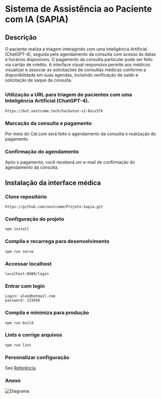 # Sistema de Assistência ao Paciente com IA (SAPIA)

## Descrição

O paciente realiza a triagem interagindo com uma Inteligência Artificial (ChatGPT-4), seguida pelo agendamento da consulta com acesso às datas e horários disponíveis. O pagamento da consulta particular pode ser feito via cartão de crédito. A interface visual responsiva permite aos médicos visualizar e associar as solicitações de consultas médicas conforme a disponibilidade em suas agendas, incluindo verificação de saldo e solicitação de saque da consulta.

##

### Utilização a URL para triagem de pacientes com uma Inteligência Artificial (ChatGPT-4).
```
https://bot.nextcomm.tech/hackaton-v2-0oix57k 
```

### Marcação da consulta e pagamento

Por meio do Cal.com será feito o agendamento da consulta e realização do pagamento.

### Confirmação do agendamento

Após o pagamento, você receberá um e-mail de confirmação do agendamento da consulta.

##

## Instalação da interface médica

### Clone repositório
```
https://github.com/nextcomm/Projeto-Sapia.git
```

### Configuração do projeto
```
npm install
```

### Compila e recarrega para desenvolvimento
```
npm run serve
```
### Accessar localhost
```
localhost:8080/login
```
### Entrar com login
```
Login: alex@hotmail.com
password: 123456
```

### Compila e minimiza para produção
```
npm run build
```

### Lints e corrige arquivos
```
npm run lint
```

### Personalizar configuração
See [Referência](https://cli.vuejs.org/config/).

### Anexo
![Diagrama](https://lh3.googleusercontent.com/pw/AP1GczNThVY_TLInVxuThLkbV10sXNAFyqPZh1tD-nkMdX2wHVSNoH72gWq28dEjdRifZ8mI5x5kHCGgu2VsqkLVLJGwg4AIQv8yusa2Q3IoC6USrvsfIowR97ujlvTXghOQWjWDWlrttqxB0Mfhoex3CJ3a_spF1QZKiwN7hHyVaWe7ibCotklxs8IlhZ1gsjrc9Va0EYN_gL7A62lGmytvKAwVjeMPFnnNB0QxugQkJkoV5FGEqBV5kRq21pcYA4UPnQnd0TzqIjgvpQHHbCrQwWJm3vM6KEStOe86liXv8IZ49nZOId9SjeU8UHbtZxyo2tAflYIine7JL6wYxh6uHuxxOELUs-9SMdSm5EDmgRjpuIroKEt59pnvWt7bwfPHvX8Bdhf1OJGIH1PgvVCOjSXtbGcT7Ud1RMGVhFrFvDPTwPQPPRQa8YpiC4U6NtluJbgGGmalqMdbFmM4I3iNuI_SWHl-D14YWgPjSf6vdifgc_Ewj493rnoIcYptv2xh1xZU76-QpNimjcQRdyTIh1_8zSMc-Pp8lHoidls-n6THvQi9wd_f06l9LNaEJvid2NlN20fttYCb2rUeGbyCQWzyvJvdxYwayzoMsPGrv3Mzx8GcWPjMXbnhFBkh2gDXppRXqBDt2dIe0dcODgtE9cELadFxn6MvJ_0QhnJ78QC_aKkfyU5DRlJ2JExLyiz-wiFFaJvKHXxwmOteDF9rweVKuqUhnxdZLpT0Eq19H3NKIMcxwzlTcdScYaqGBYJkR94w13E33VtPfh_smlbXcRcJOz7oi3W-AmeiF7CnN_g8iW7MvQQy6UI4gf2nb5he9exA1sA9GkNWnmFhDJ_SWgz03ibTtmkhxqYMBnnE7BSOX7IBJuRgYr5WU-Kef3Qay2rEBbZMph08FUjaKxtAyps=w723-h321-s-no-gm?authuser=0)
